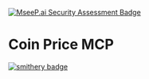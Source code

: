 [![MseeP.ai Security Assessment Badge](https://mseep.net/pr/liam8-free-coin-price-mcp-badge.png)](https://mseep.ai/app/liam8-free-coin-price-mcp)

# Coin Price MCP

[![smithery badge](https://smithery.ai/badge/@Liam8/free-coin-price-mcp)](https://smithery.ai/server/@Liam8/free-coin-price-mcp)